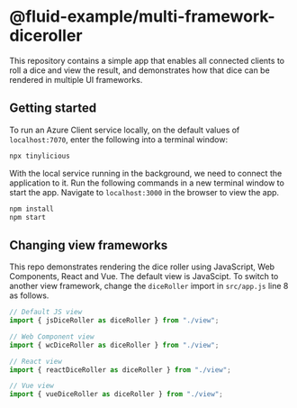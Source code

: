 # @fluid-example/multi-framework-diceroller

This repository contains a simple app that enables all connected clients to roll a dice and view the result, and demonstrates how that dice can be rendered in multiple UI frameworks.

## Getting started

To run an Azure Client service locally, on the default values of `localhost:7070`, enter the following into a terminal window:

```bash
npx tinylicious
```

With the local service running in the background, we need to connect the application to it.
Run the following commands in a new terminal window to start the app. Navigate to `localhost:3000` in the browser to view the app.

```bash
npm install
npm start
```

## Changing view frameworks

This repo demonstrates rendering the dice roller using JavaScript, Web Components, React and Vue. The default view is JavaScipt. To switch to another view framework, change the `diceRoller` import in `src/app.js` line 8 as follows.

```js
// Default JS view
import { jsDiceRoller as diceRoller } from "./view";

// Web Component view
import { wcDiceRoller as diceRoller } from "./view";

// React view
import { reactDiceRoller as diceRoller } from "./view";

// Vue view
import { vueDiceRoller as diceRoller } from "./view";
```
